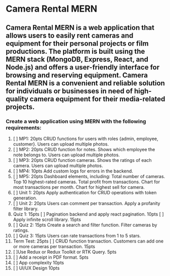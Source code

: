 # Camera Rental MERN

## Camera Rental MERN is a web application that allows users to easily rent cameras and equipment for their personal projects or film productions. The platform is built using the MERN stack (MongoDB, Express, React, and Node.js) and offers a user-friendly interface for browsing and reserving equipment. Camera Rental MERN is a convenient and reliable solution for individuals or businesses in need of high-quality camera equipment for their media-related projects.

### Create a web application using MERN with the following requirements:

1.  [ ] MP1: 20pts
        CRUD functions for users with roles {admin, employee, customer}. Users can upload multiple photos.
2.  [ ] MP2: 20pts
        CRUD function for notes. Shows which employee the note belongs to. Users can upload multiple photos.
3.  [ ] MP3: 20pts
        CRUD function cameras. Shows the ratings of each camera. Users can upload multiple photos.
4.  [ ] MP4: 10pts
        Add custom logs for errors in the backend.
5.  [ ] MP5: 20pts Dashboard elements, including:
        Total number of cameras.
        Top 10 highest-rated cameras.
        Total profit from transactions.
        Chart for most transactions per month.
        Chart for highest sell for camera.
6.  [ ] Unit 1: 20pts
        Apply authentication for CRUD operations with token generation.
7.  [ ] Unit 2: 20pts
        Users can comment per transaction. Apply a profanity filter library.
8.  Quiz 1: 15pts
    [ ] Pagination backend and apply react pagination. 10pts
    [ ] Apply infinite scroll library. 15pts
9.  [ ] Quiz 2: 15pts
        Create a search and filter function. Filter cameras by ratings.
10. [ ] Quiz 3: 15pts
        Users can rate transactions from 1 to 5 stars.
11. Term Test: 25pts
    [ ] CRUD function transaction. Customers can add one or more cameras per transaction. 15pts
12. [ ]Use Redux or Redux Toolkit or RTK Query. 5pts
13. [ ] Add a receipt in PDF format. 5pts
14. [ ] App complexity 10pts
15. [ ] UI/UX Design 10pts
